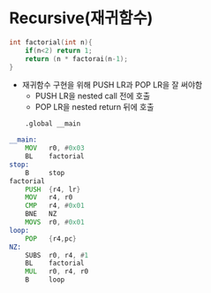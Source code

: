 # Recursive(재귀함수)
```C
int factorial(int n){
	if(n<2) return 1;
	return (n * factorai(n-1);
}
```
- 재귀함수 구현을 위해 PUSH LR과 POP LR을 잘 써야함
	- PUSH LR을 nested call 전에 호출
	- POP LR을 nested return 뒤에 호출
```asm
	.global __main

__main:
	MOV   r0, #0x03
	BL    factorial
stop:
	B     stop
factorial
	PUSH  {r4, lr}
	MOV   r4, r0
	CMP   r4, #0x01
	BNE   NZ
	MOVS  r0, #0x01
loop:
	POP   {r4,pc}
NZ:
	SUBS  r0, r4, #1
	BL    factorial
	MUL   r0, r4, r0
	B     loop
```

